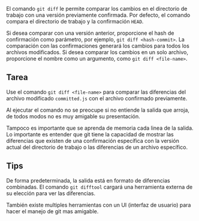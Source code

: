 El comando `git diff` le permite comparar los cambios en el directorio de trabajo con una versión previamente confirmada. Por defecto, el comando compara el directorio de trabajo y la confirmación `HEAD`.

Si desea comparar con una versión anterior, proporcione el hash de confirmación como parámetro, por ejemplo, `git diff <hash-commit>`. La comparación con las confirmaciones generará los cambios para todos los archivos modificados. Si desea comparar los cambios en un solo archivo, proporcione el nombre como un argumento, como `git diff <file-name>`.

## Tarea

Use el comando `git diff <file-name>` para comparar las diferencias del archivo modificado `committed.js` con el archivo confirmado previamente.

Al ejecutar el comando no se preocupe si no entiende la salida que arroja, de todos modos no es muy amigable su presentación. 

Tampoco es importante que se aprenda de memoria cada linea de la salida. Lo importante es entender que git tiene la capacidad de mostrar las diferencias que existen de una confirmación específica con la versión actual del directorio de trabajo o las diferencias de un archivo específico.

## Tips

De forma predeterminada, la salida está en formato de diferencias combinadas. El comando `git difftool` cargará una herramienta externa de su elección para ver las diferencias.

También existe multiples herramientas con un UI (interfaz de usuario) para hacer el manejo de git mas amigable.  



